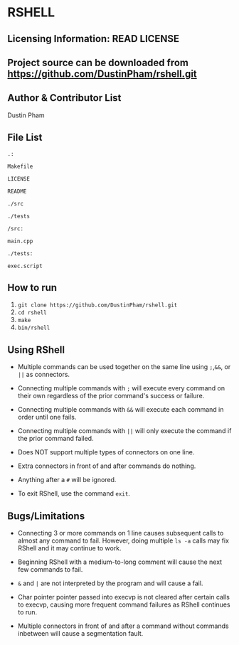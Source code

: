 RSHELL
===

Licensing Information: READ LICENSE
----
Project source can be downloaded from https://github.com/DustinPham/rshell.git
-----

Author & Contributor List
-----------
Dustin Pham

File List
---------
```
.:

Makefile

LICENSE

README

./src

./tests
```
```
/src:

main.cpp
```
```
./tests:

exec.script
```

How to run
------------
1. `git clone https://github.com/DustinPham/rshell.git`
2. `cd rshell`
3. `make`
4. `bin/rshell`

Using RShell
-------------
* Multiple commands can be used together on the same line using `;`,`&&`, or `||` as connectors.

* Connecting multiple commands with `;` will execute every command on their own regardless of the prior command's success or failure.

* Connecting multiple commands with `&&` will execute each command in order until one fails.

* Connecting multiple commands with `||` will only execute the command if the prior command failed.

* Does NOT support multiple types of connectors on one line.

* Extra connectors in front of and after commands do nothing.

* Anything after a `#` will be ignored.

* To exit RShell, use the command `exit`.

Bugs/Limitations
-----------------
* Connecting 3 or more commands on 1 line causes subsequent calls to almost any command to fail. However, doing multiple `ls -a` calls may fix RShell and it may continue to work.

* Beginning RShell with a medium-to-long comment will cause the next few commands to fail.

* `&` and `|` are not interpreted by the program and will cause a fail.

* Char pointer pointer passed into execvp is not cleared after certain calls to execvp, causing more frequent command failures as RShell continues to run.

* Multiple connectors in front of and after a command without commands inbetween will cause a segmentation fault.








